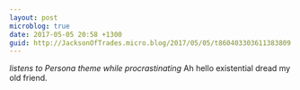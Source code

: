 ```yaml
---
layout: post
microblog: true
date: 2017-05-05 20:58 +1300
guid: http://JacksonOfTrades.micro.blog/2017/05/05/t860403303611383809.html
---
```

*listens to Persona theme while procrastinating*
Ah hello existential dread my old friend.
